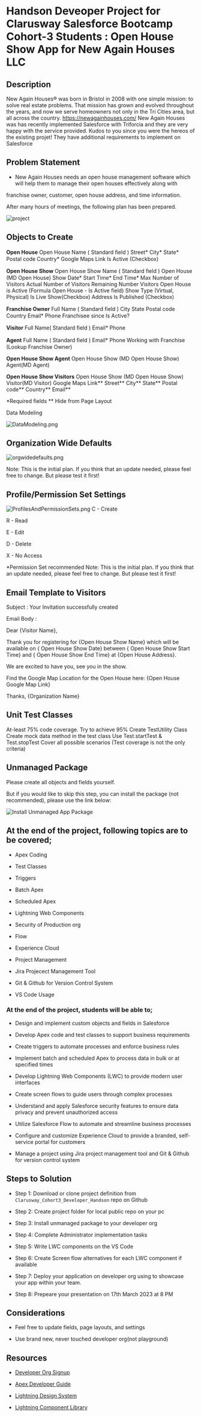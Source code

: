 # Handson Deveoper Project for Clarusway Salesforce Bootcamp Cohort-3 Students : Open House Show App for New Again Houses LLC

## Description
New Again Houses® was born in Bristol in 2008 with one simple mission: to solve real estate problems. That mission has grown and evolved throughout the years, and now we serve homeowners not only in the Tri Cities area, but all across the country. https://newagainhouses.com/
New Again Houses was has recently implemented Salesforce with Triforcia and they are very happy with the service provided. Kudos to you since you were the hereos of the existing projet!
They have additional requirements to implement on Salesforce

## Problem Statement

- New Again Houses needs an open house management software 
which will help them to manage their open houses effectively along with
 
franchise owner,
customer, 
open house address, 
and time information. 

After many hours of meetings, the following 
plan has been prepared.

![project](project.png)

## Objects to Create


**Open House**
Open House Name ( Standard ﬁeld ) 
Street*
City*
State*
Postal code
Country*
Google Maps Link
Is Active (Checkbox)

**Open House Show**
Open House Show Name ( Standard ﬁeld ) 
Open House (MD Open House)
Show Date*
Start Time*
End Time*
Max Number of  Visitors 
Actual Number of Visitors
Remaining Number Visitors 
Open House is Active (Formula Open House - Is Active field)
Show Type (Virtual, Physical)
Is Live Show(Checkbox)
Address
Is Published (Checkbox)

**Franchise Owner**
Full Name ( Standard ﬁeld ) 
City
State
Postal code
Country
Email*
Phone
Franchisee since
Is Active?


**Visitor**
Full Name( Standard ﬁeld ) 
Email*
Phone

**Agent**
Full Name ( Standard ﬁeld ) 
Email*
Phone
Working with Franchise (Lookup Franchise Owner)

**Open House Show Agent**
Open House Show (MD Open House Show)
Agent(MD Agent)

**Open House Show Visitors**
Open House Show (MD Open House Show)
Visitor(MD Visitor)
Google Maps Link**
Street**
City**
State**
Postal code**
Country**
Email**

*Required fields
** Hide from Page Layout

Data Modeling

![DataModeling.png](DataModeling.png)

## Organization Wide Defaults

![orgwidedefaults.png](orgwidedefualts.png)

Note: This is the initial plan. If you think that an update needed, please feel free to change. But please test it first!

## Profile/Permission Set Settings

![ProfilesAndPermissionSets.png](ProfilesAndPermissionSets.png)
C - Create

R - Read

E - Edit

D - Delete

X - No Access 

*Permission Set recommended
Note: This is the initial plan. If you think that an update needed, please feel free to change. But please test it first!

## Email Template to Visitors

Subject : Your Invitation successfully created

Email Body : 

Dear {Visitor Name},

Thank you for registering for {Open House Show Name} which will be available on { Open House Show Date} between { Open House Show Start Time}  and { Open House Show End Time} at {Open House Address}. 

We are excited to have you, see you in the show.

Find the Google Map Location for the Open House here: {Open House Google Map Link}

Thanks,
{Organization Name}

## Unit Test Classes

At-least 75% code coverage. Try to achieve 95%
Create TestUtility Class 
Create mock data method in the test class
Use Test.startTest & Test.stopTest
Cover all possible scenarios (Test coverage is not the only criteria)


## Unmanaged Package

Please create all objects and fields yourself. 

But if you would like to skip this step, you can install the package (not recommended), please use the link below: 

![Install Unmanaged App Package](https://login.salesforce.com/packaging/installPackage.apexp?p0=04tDm0000004urp&isdtp=p1)




## At the end of the project, following topics are to be covered;

- Apex Coding

- Test Classes

- Triggers

- Batch Apex

- Scheduled Apex

- Lightning Web Components

- Security of Production org

- Flow

- Experience Cloud

- Project Management

- Jira Projecect Management Tool

- Git & Github for Version Control System

- VS Code Usage



### At the end of the project, students will be able to;

- Design and implement custom objects and fields in Salesforce

- Develop Apex code and test classes to support business requirements

- Create triggers to automate processes and enforce business rules

- Implement batch and scheduled Apex to process data in bulk or at specified times

- Develop Lightning Web Components (LWC) to provide modern user interfaces

- Create screen flows to guide users through complex processes

- Understand and apply Salesforce security features to ensure data privacy and prevent unauthorized access

- Utilize Salesforce Flow to automate and streamline business processes

- Configure and customize Experience Cloud to provide a branded, self-service portal for customers
 
- Manage a project using Jira project management tool and Git & Github for version control system

## Steps to Solution
  
- Step 1: Download or clone project definition from `Clarusway_Cohort3_Developer_Handson` repo on Github 

- Step 2: Create project folder for local public repo on your pc

- Step 3: Install unmanaged package to your developer org 

- Step 4: Complete Administrator implementation tasks  

- Step 5: Write LWC components on the VS Code

- Step 6: Create Screen flow alternatives for each LWC component if available 

- Step 7: Deploy your application on developer org using to showcase your app within your team.

- Step 8: Prepeare your presentation on 17th March 2023 at 8 PM

## Considerations

- Feel free to update fields, page layouts, and settings

- Use brand new, never touched developer org(not playground)



## Resources

- [Developer Org Signup](https://developer.salesforce.com/signup)

- [Apex Developer Guide](https://developer.salesforce.com/docs/atlas.en-us.apexcode.meta/apexcode/apex_dev_guide.htm)

- [Lightning Design System](https://www.lightningdesignsystem.com/)

- [Lightning Component Library](https://developer.salesforce.com/docs/component-library/overview/components)


[def]: project-001-snapshot.png
